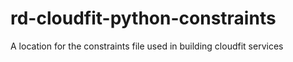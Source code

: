 # rd-cloudfit-python-constraints
A location for the constraints file used in building cloudfit services
